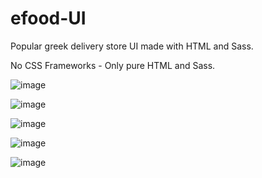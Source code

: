 # efood-UI
Popular greek delivery store UI made with HTML and Sass.

No CSS Frameworks - Only pure HTML and Sass.



![image](https://user-images.githubusercontent.com/53904733/94363775-5c31df00-00cd-11eb-96ef-bb471e56ec05.png)

![image](https://user-images.githubusercontent.com/53904733/94363798-72d83600-00cd-11eb-957c-ca8ed4492c0c.png)

![image](https://user-images.githubusercontent.com/53904733/94363809-7ec3f800-00cd-11eb-864a-19bb0955f540.png)

![image](https://user-images.githubusercontent.com/53904733/94363818-8be0e700-00cd-11eb-90d7-0632d73aecad.png)

![image](https://user-images.githubusercontent.com/53904733/94363823-926f5e80-00cd-11eb-8b04-c6b4c86f0d7a.png)
